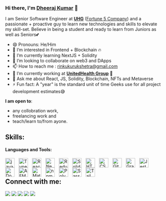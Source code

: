 ### Hi there, I'm [Dheeraj Kumar](https://twitter.com/dheeraj_kkde) 👋

I am Senior Software Engineer at [<b>UHG</b>](https://www.unitedhealthgroup.com/) ([Fortune 5 Company](https://fortune.com/fortune500/)) and a passionate + proactive guy to learn new technologies and skills to elevate my skill-set. Believe in being a student and ready to learn from Juniors as well as Seniors💕

- 😄 Pronouns: He/Him
- 👀 I’m interested in Frontend + Blockchain 🔥
- 🌱 I’m currently learning NextJS + Solidity
- 💞️ I’m looking to collaborate on web3 and DApps
- 📫 How to reach me : rinkukurukshetra@gmail.com
- 💼 I’m currently working at [<b>UnitedHealth Group</b>](https://www.unitedhealthgroup.com/) 🔵
- 💬 Ask me about React, JS, Solidity, Blockchain, NFTs and Metaverse
- ⚡ Fun fact: A "year" is the standard unit of time Geeks use for all project development estimates😅

 **I am open to**:

- any collobration work,
- freelancing work and
- teach/learn to/from ayone.


## Skills:

#### Languages and Tools:

[<img align="left" alt="javaScript" width="30px" style="padding-right:10px;" src="https://cdn.jsdelivr.net/gh/devicons/devicon/icons/javascript/javascript-original.svg" />](https://developer.mozilla.org/en-US/docs/Web/JavaScript)
[<img align="left" alt="TypeScript" width="30px" style="padding-right:10px;" src="https://cdn.jsdelivr.net/gh/devicons/devicon/icons/typescript/typescript-original.svg" />](https://www.typescriptlang.org/docs/)
[<img align="left" alt="React JS" width="30px" style="padding-right:10px;" src="https://cdn.jsdelivr.net/gh/devicons/devicon/icons/react/react-original.svg" />](https://reactjs.org/docs/getting-started.html)
[<img align="left" alt="Next JS" width="30px" style="padding-right:10px;" src="https://cdn.jsdelivr.net/gh/devicons/devicon/icons/nextjs/nextjs-original-wordmark.svg" />](https://nextjs.org/)
[<img align="left" alt="Redux" width="30px" style="padding-right:10px;" src="https://cdn.jsdelivr.net/gh/devicons/devicon/icons/redux/redux-original.svg" />](https://redux.js.org/)
[<img align="left" alt="Solidity" width="30px" style="padding-right:10px;" src="https://cdn.jsdelivr.net/gh/devicons/devicon/icons/solidity/solidity-original.svg" />](https://docs.soliditylang.org/en/v0.8.17/)
[<img align="left" alt="HTML" width="30px" style="padding-right:10px;" src="https://cdn.jsdelivr.net/gh/devicons/devicon/icons/html5/html5-original.svg" />](https://www.w3schools.com/html/)
[<img align="left" alt="CSS" width="30px" style="padding-right:10px;" src="https://cdn.jsdelivr.net/gh/devicons/devicon/icons/css3/css3-original.svg" />](https://www.w3schools.com/css/)
[<img align="left" alt="Git" width="30px" style="padding-right:10px;" src="https://cdn.jsdelivr.net/gh/devicons/devicon/icons/git/git-original.svg" />](https://git-scm.com/doc)
[<img align="left" alt="GraphQL" width="30px" style="padding-right:10px;" src="https://cdn.jsdelivr.net/gh/devicons/devicon/icons/graphql/graphql-plain.svg" />](https://www.w3schools.com/css/)
[<img align="left" alt="Jest" width="30px" style="padding-right:10px;" src="https://cdn.jsdelivr.net/gh/devicons/devicon/icons/jest/jest-plain.svg" />](https://www.w3schools.com/css/)
[<img align="left" alt="Docker" width="30px" style="padding-right:10px;" src="https://cdn.jsdelivr.net/gh/devicons/devicon/icons/docker/docker-original.svg" />](https://docs.docker.com/)
[<img align="left" alt="AEM" width="30px" style="padding-right:10px;" src="https://uxwing.com/wp-content/themes/uxwing/download/brands-and-social-media/adobe-experience-manager-aem-icon.png" />](https://experienceleague.adobe.com/docs/experience-manager-65.html?lang=en)
[<img align="left" alt="MaterialUI" width="30px" style="padding-right:10px;" src="https://cdn.jsdelivr.net/gh/devicons/devicon/icons/materialui/materialui-original.svg" />](https://mui.com/)
[<img align="left" alt="npm" width="30px" style="padding-right:10px;" src="https://cdn.jsdelivr.net/gh/devicons/devicon/icons/npm/npm-original-wordmark.svg" />](https://www.npmjs.com/)
[<img align="left" alt="Polygon" width="30px" style="padding-right:10px;" src="https://cdn.jsdelivr.net/gh/devicons/devicon/icons/polygon/polygon-original.svg" />](https://polygon.technology/)
[<img align="left" alt="Sass" width="30px" style="padding-right:10px;" src="https://cdn.jsdelivr.net/gh/devicons/devicon/icons/sass/sass-original.svg" />](https://sass-lang.com/)
[<img align="left" alt="Tailwind css" width="30px" style="padding-right:10px;" src="https://cdn.jsdelivr.net/gh/devicons/devicon/icons/tailwindcss/tailwindcss-plain.svg" />](https://tailwindcss.com/)
<br> 
<br>

## Connect with me:

<p align = "center">

[<img src ="https://img.shields.io/badge/website-%23.svg?&style=for-the-badge&logo=www&logoColor=white%22&color=black">](https://github.com/Dheeraj-kkde/)
[<img src="https://img.shields.io/badge/twitter-%231DA1F2.svg?&style=for-the-badge&logo=twitter&logoColor=white&color=black" />](https://twitter.com/dheeraj_kkde) 
[<img src="https://img.shields.io/badge/linkedin-%2312100E.svg?&style=for-the-badge&logo=linkedin&logoColor=white&color=black" />](https://www.linkedin.com/in/dheeraj-kumar-961595ab/)
[<img src="https://img.shields.io/badge/medium-%2312100E.svg?&style=for-the-badge&logo=medium&logoColor=white&color=black" />](https://medium.com/@acciolatec)
[<img src="https://img.shields.io/badge/instagram-%2312100E.svg?&style=for-the-badge&logo=instagram&logoColor=white&color=black" />](https://www.instagram.com/dheeraj.149/)
</p>

<!---
Dheeraj-kkde/Dheeraj-kkde is a ✨ special ✨ repository because its `README.md` (this file) appears on your GitHub profile.
You can click the Preview link to take a look at your changes.
--->
